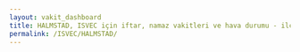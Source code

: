 ```yaml
---
layout: vakit_dashboard
title: HALMSTAD, ISVEC için iftar, namaz vakitleri ve hava durumu - ilçe/eyalet seç
permalink: /ISVEC/HALMSTAD/
---
```


<script type="text/javascript">
  var GLOBAL_COUNTRY = 'ISVEC';
  var GLOBAL_CITY = 'HALMSTAD';
  var GLOBAL_STATE = '';
  var lat = 72;
  var lon = 21;
</script>
